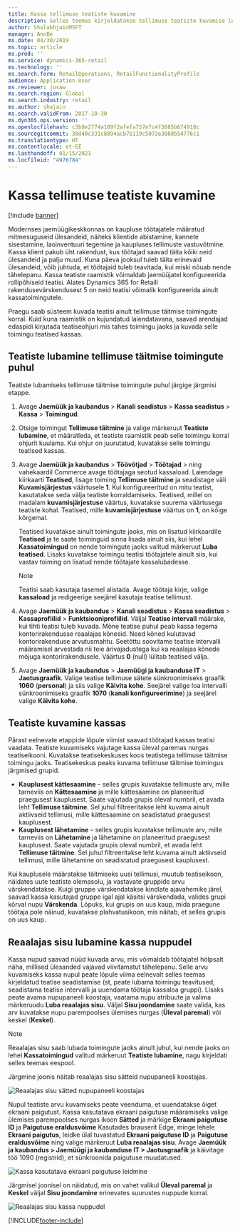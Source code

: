 ```yaml
---
title: Kassa tellimuse teatiste kuvamine
description: Selles teemas kirjeldatakse tellimuse teatiste kuvamise lubamist kassas ja teatiste raamistikku.
author: ShalabhjainMSFT
manager: AnnBe
ms.date: 04/30/2019
ms.topic: article
ms.prod: ''
ms.service: dynamics-365-retail
ms.technology: ''
ms.search.form: RetailOperations, RetailFunctionalityProfile
audience: Application User
ms.reviewer: josaw
ms.search.region: Global
ms.search.industry: retail
ms.author: shajain
ms.search.validFrom: 2017-10-30
ms.dyn365.ops.version: ''
ms.openlocfilehash: c3b8e2774a189f2afefa757e7c4f3885b674918c
ms.sourcegitcommit: 38d40c331c8894acb7b119c5073e3088b54776c1
ms.translationtype: HT
ms.contentlocale: et-EE
ms.lasthandoff: 01/15/2021
ms.locfileid: "4976784"
---
```

# <a name="show-order-notifications-in-the-point-of-sale-pos"></a>Kassa tellimuse teatiste kuvamine

[!include [banner](includes/banner.md)]

Modernses jaemüügikeskkonnas on kaupluse töötajatele määratud mitmesuguseid ülesandeid, näiteks klientide abistamine, kannete sisestamine, laoinventuuri tegemine ja kaupluses tellimuste vastuvõtmine. Kassa klient pakub üht rakendust, kus töötajad saavad täita kõiki neid ülesandeid ja palju muud. Kuna päeva jooksul tuleb täita erinevaid ülesandeid, võib juhtuda, et töötajaid tuleb teavitada, kui miski nõuab nende tähelepanu. Kassa teatiste raamistik võimaldab jaemüüjatel konfigureerida rollipõhiseid teatisi. Alates Dynamics 365 for Retaili rakendusevärskendusest 5 on neid teatisi võimalik konfigureerida ainult kassatoimingutele.


Praegu saab süsteem kuvada teatisi ainult tellimuse täitmise toimingute korral. Kuid kuna raamistik on kujundatud laiendatavana, saavad arendajad edaspidi kirjutada teatiseohjuri mis tahes toimingu jaoks ja kuvada selle toimingu teatised kassas.

## <a name="enable-notifications-for-order-fulfillment-operations"></a>Teatiste lubamine tellimuse täitmise toimingute puhul

Teatiste lubamiseks tellimuse täitmise toimingute puhul järgige järgmisi etappe.

1. Avage **Jaemüük ja kaubandus** &gt; **Kanali seadistus** &gt; **Kassa seadistus** &gt; **Kassa** &gt; **Toimingud**.
2. Otsige toimingut **Tellimuse täitmine** ja valige märkeruut **Teatiste lubamine**, et määratleda, et teatiste raamistik peab selle toimingu korral ohjurit kuulama. Kui ohjur on juurutatud, kuvatakse selle toimingu teatised kassas.
3. Avage **Jaemüük ja kaubandus** &gt; **Töövõtjad** &gt; **Töötajad** &gt; ning vahekaardil Commerce avage töötajaga seotud kassaload. Laiendage kiirkaarti **Teatised**, lisage toiming **Tellimuse täitmine** ja seadistage väli **Kuvamisjärjestus** väärtusele **1**. Kui konfigureeritud on mitu teatist, kasutatakse seda välja teatiste korraldamiseks. Teatised, millel on madalam **kuvamisjärjestuse** väärtus, kuvatakse suurema väärtusega teatiste kohal. Teatised, mille **kuvamisjärjestuse** väärtus on **1**, on kõige kõrgemal.

    Teatised kuvatakse ainult toimingute jaoks, mis on lisatud kiirkaardile **Teatised** ja te saate toiminguid sinna lisada ainult siis, kui lehel **Kassatoimingud** on nende toimingute jaoks valitud märkeruut **Luba teatised**. Lisaks kuvatakse toimingu teatisi töötajatele ainult siis, kui vastav toiming on lisatud nende töötajate kassalubadesse.

    > [!NOTE]
    > Teatisi saab kasutaja tasemel alistada. Avage töötaja kirje, valige **kassaload** ja redigeerige seejärel kasutaja teatise tellimust.

4. Avage **Jaemüük ja kaubandus** &gt; **Kanali seadistus** &gt; **Kassa seadistus** &gt; **Kassaprofiilid** &gt; **Funktsiooniprofiilid**. Väljal **Teatise intervall** määrake, kui tihti teatisi tuleb kuvada. Mõne teatise puhul peab kassa tegema kontorirakendusse reaalajas kõnesid. Need kõned kulutavad kontorirakenduse arvutusmahtu. Seetõttu soovitame teatise intervalli määramisel arvestada nii teie ärivajadustega kui ka reaalajas kõnede mõjuga kontorirakendusele. Väärtus **0** (null) lülitab teatised välja.
5. Avage **Jaemüük ja kaubandus** &gt; **Jaemüügi ja kaubanduse IT** &gt; **Jaotusgraafik**. Valige teatise tellimuse sätete sünkroonimiseks graafik **1060** (**personal**) ja siis valige **Käivita kohe**. Seejärel valige loa intervalli sünkroonimiseks graafik **1070** (**kanali konfigureerimine**) ja seejärel valige **Käivita kohe**.

## <a name="view-notifications-in-the-pos"></a>Teatiste kuvamine kassas

Pärast eelnevate etappide lõpule viimist saavad töötajad kassas teatisi vaadata. Teatiste kuvamiseks vajutage kassa üleval paremas nurgas teatiseikooni. Kuvatakse teatisekeskuses koos teatistega tellimuse täitmise toimingu jaoks. Teatisekeskus peaks kuvama tellimuse täitmise toimingus järgmised grupid.

- **Kauplusest kättesaamine** – selles grupis kuvatakse tellimuste arv, mille tarneviis on **Kättesaamine** ja mille kättesaamine on planeeritud praegusest kauplusest. Saate vajutada grupis oleval numbril, et avada leht **Tellimuse täitmine**. Sel juhul filtreeritakse leht kuvama ainult aktiivseid tellimusi, mille kättesaamine on seadistatud praegusest kauplusest.
- **Kauplusest lähetamine** – selles grupis kuvatakse tellimuste arv, mille tarneviis on **Lähetamine** ja lähetamine on planeeritud praegusest kauplusest. Saate vajutada grupis oleval numbril, et avada leht **Tellimuse täitmine**. Sel juhul filtreeritakse leht kuvama ainult aktiivseid tellimusi, mille lähetamine on seadistatud praegusest kauplusest.

Kui kauplusele määratakse täitmiseks uusi tellimusi, muutub teatiseikoon, näidates uute teatiste olemasolu, ja vastavate gruppide arvu värskendatakse. Kuigi gruppe värskendatakse kindlate ajavahemike järel, saavad kassa kasutajad gruppe igal ajal käsitsi värskendada, valides grupi kõrval nupu **Värskenda**. Lõpuks, kui grupis on uus kaup, mida praegune töötaja pole näinud, kuvatakse plahvatusikoon, mis näitab, et selles grupis on uus kaup.

## <a name="enable-live-content-on-pos-buttons"></a>Reaalajas sisu lubamine kassa nuppudel

Kassa nupud saavad nüüd kuvada arvu, mis võimaldab töötajatel hõlpsalt näha, millised ülesanded vajavad viivitamatut tähelepanu. Selle arvu kuvamiseks kassa nupul peate lõpule viima eelnevalt selles teemas kirjeldatud teatise seadistamise (st, peate lubama toimingu teavitused, seadistama teatise intervalli ja uuendama töötaja kassaloa gruppi). Lisaks peate avama nupupaneeli koostaja, vaatama nupu atribuute ja valima märkeruudu **Luba reaalajas sisu**. Väljal **Sisu joondamine** saate valida, kas arv kuvatakse nupu parempoolses ülemises nurgas (**Üleval paremal**) või keskel (**Keskel**).

> [!NOTE]
> Reaalajas sisu saab lubada toimingute jaoks ainult juhul, kui nende jaoks on lehel **Kassatoimingud** valitud märkeruut **Teatiste lubamine**, nagu kirjeldati selles teemas eespool.

Järgmine joonis näitab reaalajas sisu sätteid nupupaneeli koostajas.

![Reaalajas sisu sätted nupupaneeli koostajas](./media/ButtonGridDesigner.png "Reaalajas sisu sätted nupupaneeli koostajas")

Nupul teatiste arvu kuvamiseks peate veenduma, et uuendatakse õiget ekraani paigutust. Kassa kasutatava ekraani paigutuse määramiseks valige ülemises parempoolses nurgas ikoon **Sätted** ja märkige **Ekraani paigutuse ID** ja **Paigutuse eraldusvõime** Kasutades brauserit Edge, minge lehele **Ekraani paigutus**, leidke ülal tuvastatud **Ekraani paigutuse ID** ja **Paigutuse eraldusvõime** ning valige märkeruut **Luba reaalajas sisu**. Avage **Jaemüük ja kaubandus \> Jaemüügi ja kaubanduse IT \> Jaotusgraafik** ja käivitage töö 1090 (registrid), et sünkroonida paigutuse muudatused.


![Kassa kasutatava ekraani paigutuse leidmine](./media/Choose_screen_layout.png "Ekraanipaigutuse otsing")

Järgmisel joonisel on näidatud, mis on vahet valikul **Üleval paremal** ja **Keskel** väljal **Sisu joondamine** erinevates suurustes nuppude korral.

![Reaalajas sisu kassa nuppudel](./media/ButtonsWithLiveContent.png "Reaalajas sisu kassa nuppudel")


[!INCLUDE[footer-include](../includes/footer-banner.md)]